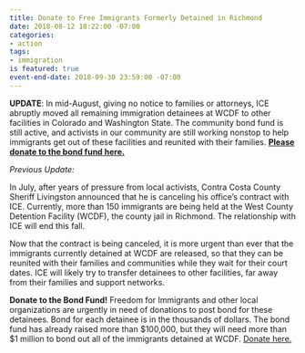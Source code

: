 ```yaml
---
title: Donate to Free Immigrants Formerly Detained in Richmond
date: 2018-08-12 18:22:00 -07:00
categories:
- action
tags:
- immigration
is featured: true
event-end-date: 2018-09-30 23:59:00 -07:00
---
```


**UPDATE**: In mid-August, giving no notice to families or attorneys, ICE abruptly moved all remaining immigration detainees at WCDF to other facilities in Colorado and Washington State. The community bond fund is still active, and activists in our community are still working nonstop to help immigrants get out of these facilities and reunited with their families. **[Please donate to the bond fund here.](https://www.aplos.com/aws/give/CIVIC/WCDFFund)**


*Previous Update:*

In July, after years of pressure from local activists, Contra Costa County Sheriff Livingston announced that he is canceling his office’s contract with ICE. Currently, more than 150 immigrants are being held at the West County Detention Facility (WCDF), the county jail in Richmond. The relationship with ICE will end this fall.

Now that the contract is being canceled, it is more urgent than ever that the immigrants currently detained at WCDF are released, so that they can be reunited with their families and communities while they wait for their court dates. ICE will likely try to transfer detainees to other facilities, far away from their families and support networks.

**Donate to the Bond Fund!**
Freedom for Immigrants and other local organizations are urgently in need of donations to post bond for these detainees. Bond for each detainee is in the thousands of dollars. The bond fund has already raised more than $100,000, but they will need more than $1 million to bond out all of the immigrants detained at WCDF. [Donate here.](https://www.aplos.com/aws/give/CIVIC/WCDFFund)

